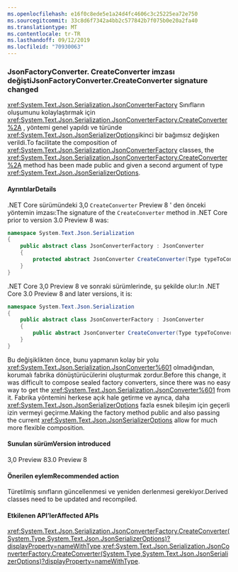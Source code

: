 ```yaml
---
ms.openlocfilehash: e16f0c8ede5e1a24d4fc4606c3c25225ea72e750
ms.sourcegitcommit: 33c8d6f7342a4bb2c577842b7f075b0e20a2fa40
ms.translationtype: MT
ms.contentlocale: tr-TR
ms.lasthandoff: 09/12/2019
ms.locfileid: "70930063"
---
```

### <a name="jsonfactoryconvertercreateconverter-signature-changed"></a><span data-ttu-id="247b2-101">JsonFactoryConverter. CreateConverter imzası değişti</span><span class="sxs-lookup"><span data-stu-id="247b2-101">JsonFactoryConverter.CreateConverter signature changed</span></span>

<span data-ttu-id="247b2-102"><xref:System.Text.Json.Serialization.JsonConverterFactory> Sınıfların oluşumunu kolaylaştırmak için <xref:System.Text.Json.Serialization.JsonConverterFactory.CreateConverter%2A> , yöntemi genel yapıldı ve türünde <xref:System.Text.Json.JsonSerializerOptions>ikinci bir bağımsız değişken verildi.</span><span class="sxs-lookup"><span data-stu-id="247b2-102">To facilitate the composition of <xref:System.Text.Json.Serialization.JsonConverterFactory> classes, the <xref:System.Text.Json.Serialization.JsonConverterFactory.CreateConverter%2A> method has been made public and given a second argument of type <xref:System.Text.Json.JsonSerializerOptions>.</span></span>

#### <a name="details"></a><span data-ttu-id="247b2-103">Ayrıntılar</span><span class="sxs-lookup"><span data-stu-id="247b2-103">Details</span></span>

<span data-ttu-id="247b2-104">.NET Core sürümündeki 3,0 `CreateConverter` Preview 8 ' den önceki yöntemin imzası:</span><span class="sxs-lookup"><span data-stu-id="247b2-104">The signature of the `CreateConverter` method in .NET Core prior to version 3.0 Preview 8 was:</span></span> 

```csharp
namespace System.Text.Json.Serialization
{
    public abstract class JsonConverterFactory : JsonConverter
    {
        protected abstract JsonConverter CreateConverter(Type typeToConvert);
    }
}
```

<span data-ttu-id="247b2-105">.NET Core 3,0 Preview 8 ve sonraki sürümlerinde, şu şekilde olur:</span><span class="sxs-lookup"><span data-stu-id="247b2-105">In .NET Core 3.0 Preview 8 and later versions, it is:</span></span>

```csharp
namespace System.Text.Json.Serialization
{
    public abstract class JsonConverterFactory : JsonConverter
    {
        public abstract JsonConverter CreateConverter(Type typeToConvert, JsonSerializerOptions options);
    }
}
```

<span data-ttu-id="247b2-106">Bu değişiklikten önce, bunu yapmanın kolay bir yolu <xref:System.Text.Json.Serialization.JsonConverter%601> olmadığından, korumalı fabrika dönüştürücülerini oluşturmak zordur.</span><span class="sxs-lookup"><span data-stu-id="247b2-106">Before this change, it was difficult to compose sealed factory converters, since there was no easy way to get the <xref:System.Text.Json.Serialization.JsonConverter%601> from it.</span></span> <span data-ttu-id="247b2-107">Fabrika yöntemini herkese açık hale getirme ve ayrıca, daha <xref:System.Text.Json.JsonSerializerOptions> fazla esnek bileşim için geçerli izin vermeyi geçirme.</span><span class="sxs-lookup"><span data-stu-id="247b2-107">Making the factory method public and also passing the current <xref:System.Text.Json.JsonSerializerOptions> allow for much more flexible composition.</span></span>

#### <a name="version-introduced"></a><span data-ttu-id="247b2-108">Sunulan sürüm</span><span class="sxs-lookup"><span data-stu-id="247b2-108">Version introduced</span></span>

<span data-ttu-id="247b2-109">3,0 Preview 8</span><span class="sxs-lookup"><span data-stu-id="247b2-109">3.0 Preview 8</span></span>

#### <a name="recommended-action"></a><span data-ttu-id="247b2-110">Önerilen eylem</span><span class="sxs-lookup"><span data-stu-id="247b2-110">Recommended action</span></span>

<span data-ttu-id="247b2-111">Türetilmiş sınıfların güncellenmesi ve yeniden derlenmesi gerekiyor.</span><span class="sxs-lookup"><span data-stu-id="247b2-111">Derived classes need to be updated and recompiled.</span></span>

#### <a name="affected-apis"></a><span data-ttu-id="247b2-112">Etkilenen API’ler</span><span class="sxs-lookup"><span data-stu-id="247b2-112">Affected APIs</span></span>

<span data-ttu-id="247b2-113"><xref:System.Text.Json.Serialization.JsonConverterFactory.CreateConverter(System.Type,System.Text.Json.JsonSerializerOptions)?displayProperty=nameWithType>.</span><span class="sxs-lookup"><span data-stu-id="247b2-113"><xref:System.Text.Json.Serialization.JsonConverterFactory.CreateConverter(System.Type,System.Text.Json.JsonSerializerOptions)?displayProperty=nameWithType>.</span></span>

<!-- For tool use only

### Affected APIs

- `M:System.Text.Json.Serialization.JsonConverterFactory.CreateConverter(System.Type,System.Text.Json.JsonSerializerOptions)`

-->
